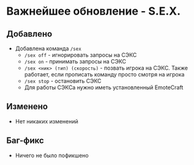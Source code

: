 # Важнейшее обновление - S.E.X.

## Добавлено

- Добавлена команда `/sex`
    - `/sex off` - игнорировать запросы на СЭКС
    - `/sex on` - принимать запросы на СЭКС
    - `/sex <ник> (тип) (скорость)` - позвать игрока на СЭКС. Также работает, если прописать команду просто смотря на игрока
    - `/sex stop` - остановить СЭКС
    - Для работы СЭКСа нужно иметь установленный EmoteCraft

## Изменено
- Нет никаких изменений

## Баг-фикс
- Ничего не было пофикшено